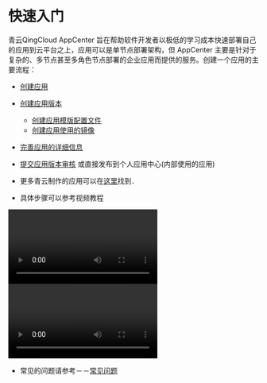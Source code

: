 # 快速入门


青云QingCloud AppCenter 旨在帮助软件开发者以极低的学习成本快速部署自己的应用到云平台之上，应用可以是单节点部署架构，但 AppCenter 主要是针对于复杂的、多节点甚至多角色节点部署的企业应用而提供的服务。创建一个应用的主要流程：

* [创建应用](../app-mgmt/create-app.md)
* [创建应用版本](../app-version-mgmt/create-app-version.md)
    * [创建应用模版配置文件](../app-version-mgmt/create-app-config.md)
    * [创建应用使用的镜像](../app-version-mgmt/images/README.md)
* [完善应用的详细信息](../app-mgmt/create-app.md#complete_app_details)
* [提交应用版本审核](../app-version-mgmt/submit-app-version.md) 或直接发布到个人应用中心(内部使用的应用)

* 更多青云制作的应用可以在[这里](https://github.com/qingCloudAppcenter/)找到．


* 具体步骤可以参考视频教程

<video src="https://appcenter-docs.pek3a.qingstor.com/developer-guide/docs/videos/AppCenter2.0_Training_Fix.mp4" controls="controls">
您的浏览器不支持 video 标签。
</video>

<video src="https://appcenter-docs.pek3a.qingstor.com/developer-guide/docs/videos/tomcatdemo_720p.mp4" controls="controls">
您的浏览器不支持 video 标签。
</video>

* 常见的问题请参考－－[常见问题](../faq/README.md)
